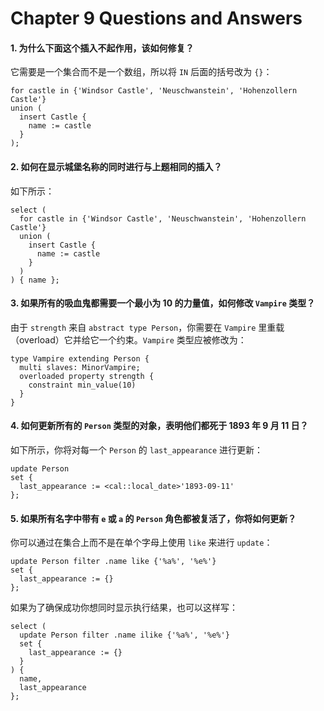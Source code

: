 # Chapter 9 Questions and Answers

#### 1. 为什么下面这个插入不起作用，该如何修复？

它需要是一个集合而不是一个数组，所以将 `IN` 后面的括号改为 `{}`：

```edgeql
for castle in {'Windsor Castle', 'Neuschwanstein', 'Hohenzollern Castle'}
union (
  insert Castle {
    name := castle
  }
);
```

#### 2. 如何在显示城堡名称的同时进行与上题相同的插入？

如下所示：

```edgeql
select (
  for castle in {'Windsor Castle', 'Neuschwanstein', 'Hohenzollern Castle'}
  union (
    insert Castle {
      name := castle
    }
  )
) { name };
```

#### 3. 如果所有的吸血鬼都需要一个最小为 10 的力量值，如何修改 `Vampire` 类型？

由于 `strength` 来自 `abstract type Person`，你需要在 `Vampire` 里重载（overload）它并给它一个约束。`Vampire` 类型应被修改为：

```sdl
type Vampire extending Person {
  multi slaves: MinorVampire;
  overloaded property strength {
    constraint min_value(10)
  }
}
```

#### 4. 如何更新所有的 `Person` 类型的对象，表明他们都死于 1893 年 9 月 11 日？

如下所示，你将对每一个 `Person` 的 `last_appearance` 进行更新：

```edgeql
update Person
set {
  last_appearance := <cal::local_date>'1893-09-11'
};
```

#### 5. 如果所有名字中带有 `e` 或 `a` 的 `Person` 角色都被复活了，你将如何更新？

你可以通过在集合上而不是在单个字母上使用 `like` 来进行 `update`：

```edgeql
update Person filter .name like {'%a%', '%e%'}
set {
  last_appearance := {}
};
```

如果为了确保成功你想同时显示执行结果，也可以这样写：

```edgeql
select (
  update Person filter .name ilike {'%a%', '%e%'}
  set {
    last_appearance := {}
  }
) {
  name,
  last_appearance
};
```
